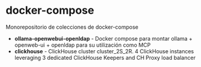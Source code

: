 # docker-compose
Monorepositorio de colecciones de docker-compose

* **ollama-openwebui-openldap** - Docker compose para montar  ollama + openweb-ui + openldap para su utilización como MCP 
* **clickhouse** - ClickHouse cluster cluster_2S_2R. 4 ClickHouse instances leveraging 3 dedicated ClickHouse Keepers and CH Proxy load balancer
